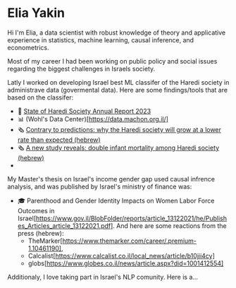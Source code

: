 # Elia Yakin

Hi I'm Elia, a data scientist with robust knowledge of theory and applicative experience in statistics, machine learning, causal inference, and econometrics. 

Most of my career I had been working on public policy and social issues regarding the biggest challenges in Israels society. 

Latly I worked on developing Israel best ML classifer of the Haredi society in administrave data (govermental data). 
Here are some findings/tools that are based on the classifer:
 - 📔 [State of Haredi Society Annual Report 2023](https://machon.org.il/en/2023report-en/)
 - 📊 (Wohl's Data Center)[https://data.machon.org.il/]
 - 🗞️ [Contrary to predictions: why the Haredi society will grow at a lower rate than expected (hebrew)](https://www.themarker.com/blogs/2024-06-03/ty-article/.premium/0000018f-dd15-dbdb-a59f-dd5de6390000)
 - 🗞️ [A new study reveals: double infant mortality among Haredi society (hebrew)](https://publichealth.doctorsonly.co.il/2024/04/314009/)
 - 

My Master's thesis on Israel's income gender gap used causal infrence analysis, and was published by Israel's ministry of finance was: 
- 🎓 Parenthood and Gender Identity Impacts on Women Labor Force Outcomes in Israel[https://www.gov.il/BlobFolder/reports/article_13122021/he/Publishes_Articles_article_13122021.pdf]. 
	And here are some reactions from the press (hebrew):
  - TheMarker[https://www.themarker.com/career/.premium-1.10461190],
  - Calcalist[https://www.calcalist.co.il/local_news/article/b10jii4cy]
  - globs[https://www.globes.co.il/news/article.aspx?did=1001412554]

Additionaly, I love taking part in Israel's NLP comunity. Here is a...  

<!--
**eliayakin/eliayakin** is a ✨ _special_ ✨ repository because its `README.md` (this file) appears on your GitHub profile.

Here are some ideas to get you started:

- 🔭 I’m currently working on ...
- 🌱 I’m currently learning ...
- 👯 I’m looking to collaborate on ...
- 🤔 I’m looking for help with ...
- 💬 Ask me about ...
- 📫 How to reach me: ...
- 😄 Pronouns: ...
- ⚡ Fun fact: ...
-->
